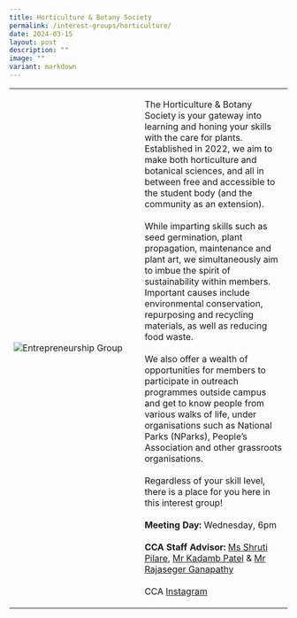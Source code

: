 ```yaml
---
title: Horticulture & Botany Society
permalink: /interest-groups/horticulture/
date: 2024-03-15
layout: post
description: ""
image: ""
variant: markdown
---
```

<div>
    <table>
        <tbody><tr>
            <td style="width:47%"><img src="https://hosting.photobucket.com/images/i/tracyng81/Horticulture_Botany_Society.png?width=320&amp;height=320&amp;fit=bounds" style="display:block;margin-left:auto;margin-right:auto;" alt="Entrepreneurship Group"></td>
            <td>
                <p>
The Horticulture &amp; Botany Society is your gateway into learning and honing your skills with the care for plants. Established in 2022, we aim to make both horticulture and botanical sciences, and all in between free and accessible to the student body (and the community as an extension).<br>
<br>
While imparting skills such as seed germination, plant propagation, maintenance and plant art, we simultaneously aim to imbue the spirit of sustainability within members. Important causes include environmental conservation, repurposing and recycling materials, as well as reducing food waste.<br>
<br>
We also offer a wealth of opportunities for members to participate in outreach programmes outside campus and get to know people from various walks of life, under organisations such as National Parks (NParks), People’s Association and other grassroots organisations.<br>
<br>
Regardless of your skill level, there is a place for you here in this interest group!
<br>
									<br>
									<b>Meeting Day:</b> Wednesday, 6pm<br> 
									<br>
                    <b>CCA Staff Advisor:</b> <a href="mailto:Shruti_PILARE@TP.EDU.SG">Ms Shruti Pilare</a>, <a href="mailto:Kadamb_PATEL@TP.EDU.SG">Mr Kadamb Patel</a> &amp; <a href="mailto:Ganapathy_Rajaseger@tp.edu.sg">Mr Rajaseger Ganapathy</a><br>
                    <br>
                    CCA <a href="https://www.instagram.com/hnbsoc/?hl=en">Instagram</a>
                </p>
            </td>
        </tr>
    </tbody></table>
</div>